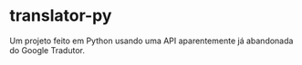 # translator-py
Um projeto feito em Python usando uma API aparentemente já abandonada do Google Tradutor.
